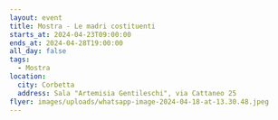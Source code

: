 ```yaml
---
layout: event
title: Mostra - Le madri costituenti
starts_at: 2024-04-23T09:00:00
ends_at: 2024-04-28T19:00:00
all_day: false
tags:
  - Mostra
location:
  city: Corbetta
  address: Sala "Artemisia Gentileschi", via Cattaneo 25
flyer: images/uploads/whatsapp-image-2024-04-18-at-13.30.48.jpeg
---
```

